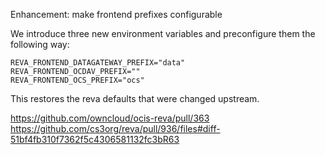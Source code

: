 Enhancement: make frontend prefixes configurable

We introduce three new environment variables and preconfigure them the following way:

```
REVA_FRONTEND_DATAGATEWAY_PREFIX="data"
REVA_FRONTEND_OCDAV_PREFIX=""
REVA_FRONTEND_OCS_PREFIX="ocs"
```

This restores the reva defaults that were changed upstream.

https://github.com/owncloud/ocis-reva/pull/363
https://github.com/cs3org/reva/pull/936/files#diff-51bf4fb310f7362f5c4306581132fc3bR63
